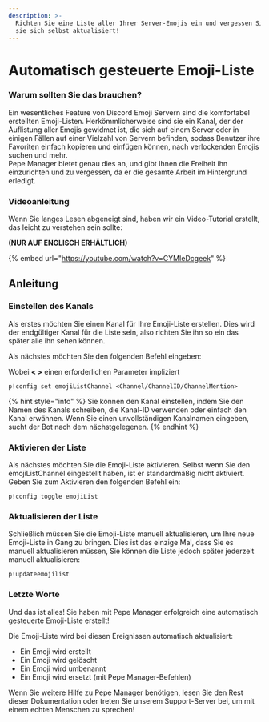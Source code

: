 ```yaml
---
description: >-
  Richten Sie eine Liste aller Ihrer Server-Emojis ein und vergessen Sie sie, da
  sie sich selbst aktualisiert!
---
```


# Automatisch gesteuerte Emoji-Liste

### Warum sollten Sie das brauchen?

Ein wesentliches Feature von Discord Emoji Servern sind die komfortabel erstellten Emoji-Listen. Herkömmlicherweise sind sie ein Kanal, der der Auflistung aller Emojis gewidmet ist, die sich auf einem Server oder in einigen Fällen auf einer Vielzahl von Servern befinden, sodass Benutzer ihre Favoriten einfach kopieren und einfügen können, nach verlockenden Emojis suchen und mehr.  
Pepe Manager bietet genau dies an, und gibt Ihnen die Freiheit ihn einzurichten und zu vergessen, da er die gesamte Arbeit im Hintergrund erledigt.

### Videoanleitung

Wenn Sie langes Lesen abgeneigt sind, haben wir ein Video-Tutorial erstellt, das leicht zu verstehen sein sollte:

**\(NUR AUF ENGLISCH ERHÄLTLICH\)**

{% embed url="https://youtube.com/watch?v=CYMIeDcgeek" %}

## Anleitung

### Einstellen des Kanals

Als erstes möchten Sie einen Kanal für Ihre Emoji-Liste erstellen. Dies wird der endgültiger Kanal für die Liste sein, also richten Sie ihn so ein das später alle ihn sehen können.

Als nächstes möchten Sie den folgenden Befehl eingeben:

Wobei **&lt; &gt;** einen erforderlichen Parameter impliziert

```text
p!config set emojiListChannel <Channel/ChannelID/ChannelMention>
```

{% hint style="info" %}
Sie können den Kanal einstellen, indem Sie den Namen des Kanals schreiben, die Kanal-ID verwenden oder einfach den Kanal erwähnen. Wenn Sie einen unvollständigen Kanalnamen eingeben, sucht der Bot nach dem nächstgelegenen.
{% endhint %}

### Aktivieren der Liste

Als nächstes möchten Sie die Emoji-Liste aktivieren. Selbst wenn Sie den emojiListChannel eingestellt haben, ist er standardmäßig nicht aktiviert. Geben Sie zum Aktivieren den folgenden Befehl ein:

```text
p!config toggle emojiList
```

### Aktualisieren der Liste

Schließlich müssen Sie die Emoji-Liste manuell aktualisieren, um Ihre neue Emoji-Liste in Gang zu bringen. Dies ist das einzige Mal, dass Sie es manuell aktualisieren müssen, Sie können die Liste jedoch später jederzeit manuell aktualisieren:

```text
p!updateemojilist
```

### Letzte Worte

Und das ist alles! Sie haben mit Pepe Manager erfolgreich eine automatisch gesteuerte Emoji-Liste erstellt!

Die Emoji-Liste wird bei diesen Ereignissen automatisch aktualisiert:

* Ein Emoji wird erstellt
* Ein Emoji wird gelöscht
* Ein Emoji wird umbenannt
* Ein Emoji wird ersetzt \(mit Pepe Manager-Befehlen\)

Wenn Sie weitere Hilfe zu Pepe Manager benötigen, lesen Sie den Rest dieser Dokumentation oder treten Sie unserem Support-Server bei, um mit einem echten Menschen zu sprechen!



### 

